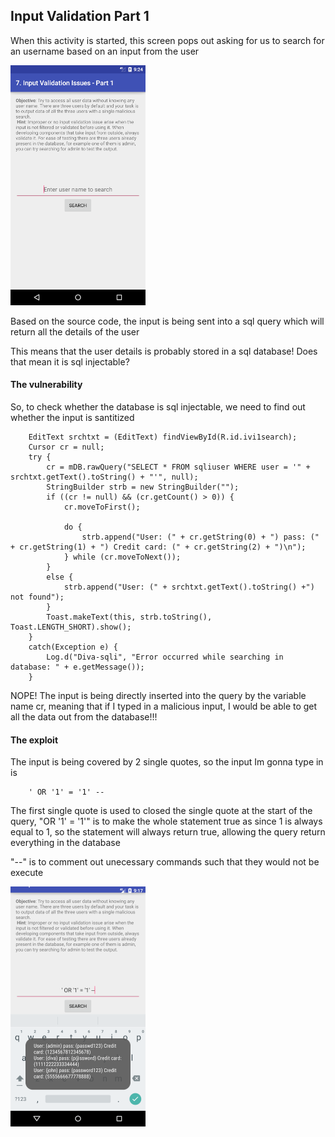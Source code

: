 ## Input Validation Part 1

When this activity is started, this screen pops out asking for us to search for an username based on an input from the user

![search page](https://github.com/Blahblahlolhahaha/Diva-walkthrough/blob/master/Input%20Validation/Part%201/search.png)

Based on the source code, the input is being sent into a sql query which will return all the details of the user

This means that the user details is probably stored in a sql database! Does that mean it is sql injectable?


#### The vulnerability

So, to check whether the database is sql injectable, we need to find out whether the input is santitized

        EditText srchtxt = (EditText) findViewById(R.id.ivi1search);
        Cursor cr = null;
        try {
            cr = mDB.rawQuery("SELECT * FROM sqliuser WHERE user = '" + srchtxt.getText().toString() + "'", null);
            StringBuilder strb = new StringBuilder("");
            if ((cr != null) && (cr.getCount() > 0)) {
                cr.moveToFirst();

                do {
                    strb.append("User: (" + cr.getString(0) + ") pass: (" + cr.getString(1) + ") Credit card: (" + cr.getString(2) + ")\n");
                } while (cr.moveToNext());
            }
            else {
                strb.append("User: (" + srchtxt.getText().toString() +") not found");
            }
            Toast.makeText(this, strb.toString(), Toast.LENGTH_SHORT).show();
        }
        catch(Exception e) {
            Log.d("Diva-sqli", "Error occurred while searching in database: " + e.getMessage());
        }

NOPE! The input is being directly inserted into the query  by the variable name cr, meaning that if I typed in a malicious input, I would be able to get all the data out from the database!!!

#### The exploit

The input is being covered by 2 single quotes, so the input Im gonna type in is 

        ' OR '1' = '1' --

The first single quote is used to closed the single quote at the start of the query, "OR '1' = '1'" is to make the whole statement true
as since 1 is always equal to 1, so the statement will always return true, allowing the query return everything in the database

"--" is to comment out unecessary commands such that they would not be execute

![exploited!!!](https://github.com/Blahblahlolhahaha/Diva-walkthrough/blob/master/Input%20Validation/Part%201/exploited.png)


            
